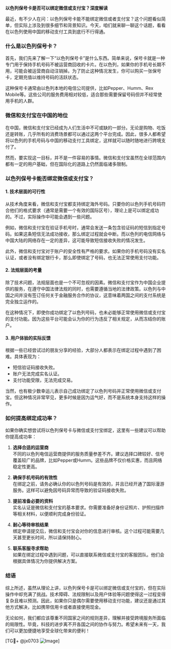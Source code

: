 **以色列保号卡是否可以绑定微信或支付宝？深度解读**

最近，有不少人在问：以色列保号卡能不能绑定微信或者支付宝？这个问题看似简单，但实际上涉及到很多细节和背景知识。今天，咱们就来聊一聊这个话题，看看在以色列使用中国的移动支付工具到底行不行得通。

### 什么是以色列保号卡？

首先，我们先来了解一下“以色列保号卡”是什么东西。简单来说，保号卡就是一种专门用于保持手机号码不被运营商回收的卡片。在以色列，如果你的手机号长期不用，可能会被运营商自动注销掉。为了防止这种情况发生，你可以购买一张保号卡，定期充值以维持号码的活跃状态。

这种保号卡通常由以色列本地的电信公司提供，比如Pepper、Humm、Rex Mobile等。这些公司的服务费用相对较低，适合那些需要保留号码但并不经常使用手机的人群。

### 微信和支付宝在中国的地位

在中国，微信和支付宝已经成为人们生活中不可或缺的一部分。无论是购物、吃饭还是转账，几乎所有的消费场景都可以通过这两个平台完成。因此，很多人都希望将以色列的手机号码与中国的移动支付工具绑定，这样就可以随时随地进行跨境支付了。

然而，要实现这一目标，并不是一件容易的事情。微信和支付宝虽然在全球范围内都有一定的用户基础，但在国际化的道路上仍然面临诸多限制。

### 以色列保号卡能否绑定微信或支付宝？

#### 1. 技术层面的可行性

从技术角度来看，微信和支付宝都支持绑定海外号码。只要你的以色列手机号码符合他们的格式要求（通常是需要一个有效的国际区号），理论上是可以绑定成功的。不过，实际操作中可能会遇到一些问题。

例如，微信和支付宝在验证手机号时，通常会发送一条包含验证码的短信到指定号码。如果这条短信无法成功接收，那么绑定过程就会中断。而以色列的电信网络与中国大陆的网络存在一定的差异，这可能导致短信接收失败的情况发生。

此外，微信和支付宝对于账户的安全性有严格的要求。如果你的手机号码没有实名认证，或者没有绑定银行卡，那么即使绑定了号码，也无法正常使用支付功能。

#### 2. 法规层面的考量

除了技术问题，法规层面也是一个不可忽视的因素。微信和支付宝作为中国企业提供的服务，在遵守中国法律法规的同时，也需要遵循当地的法律政策。以色列与中国之间并没有签订任何关于金融服务合作的协议，这意味着两国之间的支付系统是完全独立运作的。

在这种情况下，即使你成功绑定了以色列号码，也未必能够正常使用微信或支付宝的支付功能。因为这些平台可能会认为你的行为违反了相关规定，从而冻结你的账户。

#### 3. 用户体验的实际反馈

根据一些已经尝试过的朋友分享的经验，大部分人都表示在绑定过程中遇到了困难。具体表现为：

- 短信验证码接收失败。
- 账户无法完成实名认证。
- 支付功能受限，无法完成交易。

当然，也有极少数幸运儿表示自己成功绑定了以色列号码并正常使用微信或支付宝。但这种情况非常罕见，更多时候是因为运气好，而不是系统本身支持这样的操作。

### 如何提高绑定成功率？

如果你确实想尝试将以色列保号卡与微信或支付宝绑定，这里有一些建议可以帮助你提高成功率：

1. **选择合适的运营商**  
   不同的以色列电信运营商提供的服务质量参差不齐。建议选择口碑较好、信号覆盖较广的品牌，比如Pepper或Humm。这些品牌不仅价格实惠，而且网络稳定性更高。

2. **确保手机号码的有效性**  
   在绑定之前，请务必确认你的以色列号码是有效的，并且已经开通了国际漫游服务。这样可以避免因号码异常而导致的验证码接收失败。

3. **提前准备必要的资料**  
   实名认证是微信和支付宝的基本要求。你需要准备好身份证照片、护照扫描件等相关材料，以便顺利完成身份验证。

4. **耐心等待审核结果**  
   绑定申请提交后，微信和支付宝会对你的信息进行审核。这个过程可能需要几天甚至更长时间，所以请保持耐心。

5. **联系客服寻求帮助**  
   如果在绑定过程中遇到问题，可以直接联系微信或支付宝的客服团队。他们会根据具体情况为你提供解决方案。

### 结语

综上所述，虽然从理论上讲，以色列保号卡是可以绑定微信或支付宝的，但在实际操作中却充满了挑战。技术障碍、法规限制以及用户体验等问题使得这一过程变得复杂且难以预测。因此，如果你只是偶尔需要使用移动支付功能，建议还是通过其他方式解决，比如携带信用卡或者直接使用现金。

无论如何，我们都应该尊重不同国家之间的规则差异，理解并接受跨境服务所面临的局限性。毕竟，科技的进步离不开各国之间的协作与努力。希望未来有一天，我们可以更加便捷地享受全球化带来的便利！

[TG💪+ @jx0703 ![Image](https://github.com/user-attachments/assets/dbca1d08-cadb-493c-b0ec-ad6f7a83f270)]